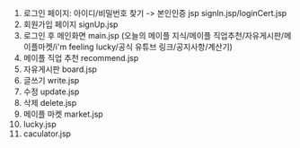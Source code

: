 1. 로그인 페이지: 아이디/비밀번호 찾기 -> 본인인증 jsp signIn.jsp/loginCert.jsp
3. 회원가입 페이지 signUp.jsp
4. 로그인 후 메인화면 main.jsp (오늘의 메이플 지식/메이플 직업추천/자유게시판/메이플마켓/i'm feeling lucky/공식 유튜브 링크/공지사항/계산기)
5. 메이플 직업 추천 recommend.jsp
6. 자유게시판 board.jsp
7. 글쓰기 write.jsp
8. 수정 update.jsp
9. 삭제 delete.jsp
10. 메이플 마켓 market.jsp
11. lucky.jsp
12. caculator.jsp
